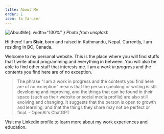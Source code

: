 ```yaml
---
title: About Me
order: 1
icon: fa fa-user
---
```


![AboutMe](https://source.unsplash.com/-eDpBjt6UL0/800x300){: width="100%" }
_Photo from unsplash_

Hi there! I am **Sisir**, born and raised in Kathmandu, Nepal. Currently, I am residing in BC, Canada.

Welcome to my personal website. This is the place where you will find stuffs that I write about programming and everything in between.
You will also be able to find other stuff that interests me. I am a _work in progress_ and the contents you find here are of no exception.

> The phrase "I am a work in progress and the contents you find here are of no exception" means that the person speaking or writing is still developing and improving,
and the things that can be found in their space (such as their website or social media profile) are also still evolving and changing.
It suggests that the person is open to growth and learning, and that the things they share may not be perfect or final. - OpenAI's ChatGPT

Visit my [Linkedin](https://www.linkedin.com/in/sisir-ghimire-chettri) profile to learn more about my work experiences and education.
